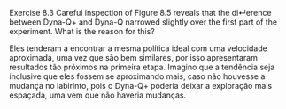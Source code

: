 Exercise 8.3 Careful inspection of Figure 8.5 reveals that the di↵erence between Dyna-Q+
and Dyna-Q narrowed slightly over the first part of the experiment. What is the reason
for this?

Eles tenderam a encontrar a mesma política ideal com uma velocidade aproximada, uma vez que são bem similares, por isso apresentaram resultados tão próximos na primeira etapa. Imagino que a tendência seja inclusive que eles fossem se aproximando mais, caso não houvesse a mudança no labirinto, pois o Dyna-Q+ poderia deixar a exploração mais espaçada, uma vem que não haveria mudanças.
